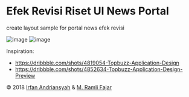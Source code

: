 # Efek Revisi Riset UI News Portal
create layout sample for portal news efek revisi

![image](https://user-images.githubusercontent.com/20946937/48662881-195b5500-eabb-11e8-8411-49c8f7cc2480.png)
![image](https://user-images.githubusercontent.com/20946937/48662982-5542ea00-eabc-11e8-9ae7-dd533a597a1f.png)

Inspiration: 
- https://dribbble.com/shots/4819054-Topbuzz-Application-Design
- https://dribbble.com/shots/4852634-Topbuzz-Application-Design-Preview


© 2018 [Irfan Andriansyah](https://github.com/irfanandriansyah1997) & [M. Ramli Fajar](https://github.com/mramli24)
